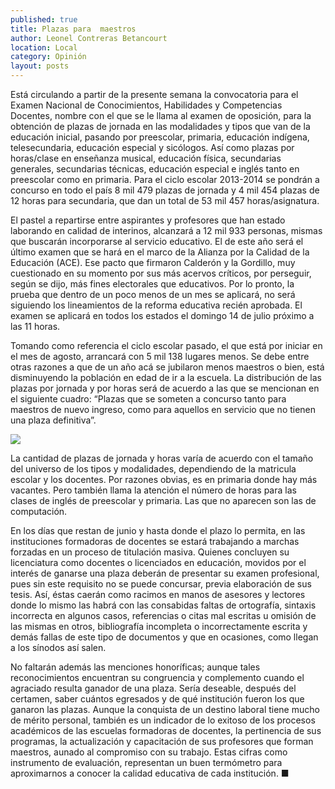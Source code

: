```yaml
---
published: true
title: Plazas para  maestros
author: Leonel Contreras Betancourt
location: Local
category: Opinión
layout: posts
---
```


Está circulando a partir de la presente semana la convocatoria para el Examen Nacional de Conocimientos, Habilidades y Competencias Docentes, nombre con el que se le llama al examen de oposición, para la obtención de plazas de jornada en las modalidades y tipos que van de la educación inicial, pasando por preescolar, primaria, educación indígena, telesecundaria, educación especial y sicólogos. Así como plazas por horas/clase en enseñanza musical, educación física, secundarias generales, secundarias técnicas, educación especial e inglés tanto en preescolar como en primaria. Para el ciclo escolar 2013-2014 se pondrán a concurso en todo el país 8 mil 479 plazas de jornada y 4 mil 454 plazas de 12 horas para secundaria, que dan un total de 53 mil 457 horas/asignatura. 

El pastel a repartirse entre aspirantes y profesores que han estado laborando en calidad de interinos, alcanzará a 12 mil 933 personas, mismas que buscarán incorporarse al servicio educativo. El de este año será el último examen que se hará en el marco de la Alianza por la Calidad de la Educación (ACE). Ese pacto que firmaron Calderón y la Gordillo, muy cuestionado en su momento por sus más acervos críticos, por perseguir, según se dijo, más fines electorales que educativos. Por lo pronto, la prueba que dentro de un poco menos de un mes se aplicará, no será siguiendo los lineamientos de la reforma educativa recién aprobada. El examen se aplicará en todos los estados el domingo 14 de julio próximo a las 11 horas. 

Tomando como referencia el ciclo escolar pasado, el que está por iniciar en el mes de agosto, arrancará con 5 mil 138 lugares menos. Se debe entre otras razones a que de un año acá se jubilaron menos maestros o bien, está disminuyendo la población en edad de ir a la escuela. La distribución de las plazas por jornada y por horas será de acuerdo a las que se mencionan en el siguiente cuadro:
“Plazas que se someten a concurso tanto para maestros de nuevo ingreso, como para aquellos en servicio que no tienen una plaza definitiva”.

![](http://i.imgur.com/AQXHnE1m.png)

La cantidad de plazas de jornada y horas varía de acuerdo con el tamaño del universo de los tipos y modalidades, dependiendo de la matricula escolar y los docentes. Por razones obvias, es en primaria donde hay más vacantes. Pero también llama la atención el número de horas para las clases de inglés de preescolar y primaria. Las que no aparecen son las de computación. 

En los días que restan de junio y hasta donde el plazo lo permita, en las instituciones formadoras de docentes se estará trabajando a marchas forzadas en un proceso de titulación masiva. Quienes concluyen su licenciatura como docentes o licenciados en educación, movidos por el interés de ganarse una plaza deberán de presentar su examen profesional, pues sin este requisito no se puede concursar, previa elaboración de sus tesis. Así, éstas caerán como racimos en manos de asesores y lectores donde lo mismo las habrá con las consabidas faltas de ortografía, sintaxis incorrecta en algunos casos, referencias o citas mal escritas u omisión de las mismas en otros, bibliografía incompleta o incorrectamente escrita y demás fallas de este tipo de documentos y que en ocasiones, como llegan a los sínodos así salen.

No faltarán además las menciones honoríficas; aunque tales reconocimientos encuentran su congruencia y complemento cuando el agraciado resulta ganador de una plaza. 
Sería deseable, después del certamen, saber cuántos egresados y de qué institución fueron los que ganaron las plazas. Aunque la conquista de un destino laboral tiene mucho de mérito personal, también es un indicador de lo exitoso de los procesos académicos de las escuelas formadoras de docentes, la pertinencia de sus programas, la actualización y capacitación de sus profesores que forman maestros, aunado al compromiso con su trabajo. Estas cifras como instrumento de evaluación, representan un buen termómetro para aproximarnos a conocer la calidad educativa de cada institución. ■
